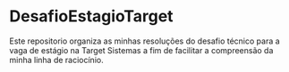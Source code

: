 # DesafioEstagioTarget
Este repositorio organiza as minhas resoluções do desafio técnico para a vaga de estágio na Target Sistemas a fim de facilitar a compreensão da minha linha de raciocínio.
